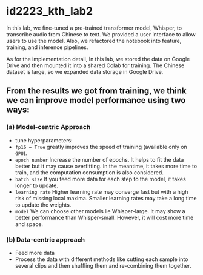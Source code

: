 # id2223_kth_lab2

In this lab, we fine-tuned a pre-trained transformer model, Whisper, to transcribe audio from Chinese to text. We provided a user interface to allow users to use the model. Also, we refactored the notebook into feature, training, and inference pipelines.

As for the implementation detail, In this lab, we stored the data on Google Drive and then mounted it into a shared Colab for training. The Chinese dataset is large, so we expanded data storage in Google Drive.

 ## From the results we got from training, we think we can improve model performance using two ways:
 ### (a) Model-centric Approach
 - tune hyperparameters:
  - `fp16 = True` greatly improves the speed of training (available only on `GPU`).
  - `epoch number` Increase the number of epochs. It helps to fit the data better but it may cause overfitting. In the meantime, it takes more time to train, and the computation consumption is also considered.
  - `batch size` If you feed more data for each step to the model, it takes longer to update.
  - `learning rate` Higher learning rate may converge fast but with a high risk of missing local maxima. Smaller learning rates may take a long time to update the weights.
  - `model` We can choose other models lie Whisper-large. It may show a better performance than Whisper-small. However, it will cost more time and space. 
### (b) Data-centric approach
 - Feed more data
 - Process the data with different methods like cutting each sample into several clips and then shuffling them and re-combining them together.


